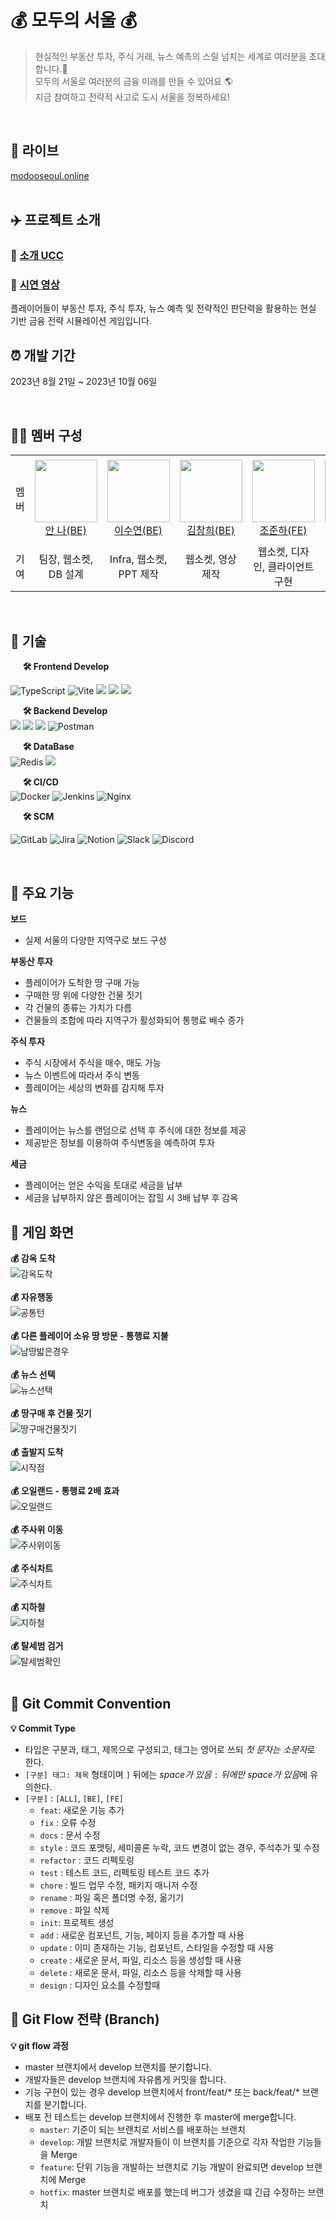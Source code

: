 <!-- 대문 이미지 넣기  -->



# 💰 모두의 서울 💰
> 현실적인 부동산 투자, 주식 거래, 뉴스 예측의 스릴 넘치는 세계로 여러분을 초대합니다.💌 <br> 
모두의 서울로 여러분의 금융 미래를 만들 수 있어요 🌎<br> 
지금 참여하고 전략적 사고로 도시 서울을 정복하세요!
<br>

## 🔗 라이브
[modooseoul.online](https://modooseoul.online)
<br>
<br>

## ✈️ 프로젝트 소개

### 🔗 [소개 UCC](https://www.youtube.com/watch?v=uOvMLQ-Ai2k)
### 🔗 [시연 영상](https://youtu.be/DbBtxgnLDRg)
플레이어들이 부동산 투자, 주식 투자, 뉴스 예측 및 전략적인 판단력을 활용하는 현실 기반 금융 전략 시뮬레이션 게임입니다.


## ⏰ 개발 기간
2023년 8월 21일 ~ 2023년 10월 06일

<br>

## 👩‍💻 멤버 구성
<table>
    <tr height="140px">
        <td align="center" width="130px">
            멤버
      </td>
      <td align="center" width="130px">
        <a href="https://github.com/An0401na"><img height="100px" width="100px" src="https://avatars.githubusercontent.com/u/99172832?v=4"/></a>
            <br />
            <a href="https://github.com/An0401na">안 나(BE)</a>
      </td>
       <td align="center" width="130px">
        <a href="https://github.com/yeeeooonn"><img height="100px" width="100px" src="https://avatars.githubusercontent.com/u/73294363?v=4"/></a>
            <br />
            <a href="https://github.com/yeeeooonn">이수연(BE)</a>
      </td> 
      <td align="center" width="130px">
        <a href="https://github.com/changkim1"><img height="100px" width="100px" src="https://file.notion.so/f/s/3b0af5b5-2eb3-4ba3-a570-892596ee9aec/image.png?id=3187fc68-9228-45e6-80ae-dc582624de99&table=block&spaceId=5fa1f5f0-4946-41aa-966b-9a3cd388acd0&expirationTimestamp=1696514400000&signature=UmZv9S31GTye7kRPSRHXWqwMNZKMFxgXfRNmXk7VTOg&downloadName=image.png"/></a>
            <br />
            <a href="https://github.com/changkim1">김창희(BE)</a>
      </td>
      <td align="center" width="130px">
        <a href="https://github.com/archedu-JunhaCho"><img height="100px" width="100px" src="https://avatars.githubusercontent.com/u/122509605?v=4"/></a>
            <br />
            <a href="https://github.com/archedu-JunhaCho">조준하(FE)</a>
      </td>
       <td align="center" width="130px">
        <a href="https://github.com/Baejw0111"><img height="100px" width="100px" src="https://file.notion.so/f/s/048ce6da-d4ce-495d-a7d9-9e437a59e152/%EB%B0%B0%EC%A0%95%EC%9B%90_%EC%A6%9D%EB%AA%85%EC%82%AC%EC%A7%84.jpg?id=5b62ec1d-4280-4d06-ad37-c5e41a06e956&table=block&spaceId=5fa1f5f0-4946-41aa-966b-9a3cd388acd0&expirationTimestamp=1696514400000&signature=DSAJa3Pa5wLhoCNE7YarBAJCBqeUa_Sd4A9uESV2OM4&downloadName=%EB%B0%B0%EC%A0%95%EC%9B%90_%EC%A6%9D%EB%AA%85%EC%82%AC%EC%A7%84.jpg"/></a>
            <br />
            <a href="https://github.com/Baejw0111">배정원(FE)</a>
      </td> 
     <tr/>
    <tr>
        <td align="center" width="130px">
            기여
      </td>
       <td align="center" width="130px">
           팀장, 웹소켓, DB 설계
       </td>
       <td align="center" width="130px">
          Infra, 웹소켓, PPT 제작
       </td>
       <td align="center" width="130px">
         웹소켓, 영상 제작
       </td>
       <td align="center" width="130px">
         웹소켓, 디자인, 클라이언트 구현
       </td>
       <td align="center" width="130px">
         웹소켓, 클라이언트 구현
       </td>
    </tr>
</table>

<br>

## 📌 기술
&nbsp;&nbsp;&nbsp;&nbsp; **🛠 Frontend Develop** <br>

![TypeScript](https://img.shields.io/badge/typescript-%23007ACC.svg?style=for-the-badge&logo=typescript&logoColor=white)
![Vite](https://img.shields.io/badge/vite-%23646CFF.svg?style=for-the-badge&logo=vite&logoColor=white)
<img src="https://img.shields.io/badge/html5-E34F26?style=for-the-badge&logo=html5&logoColor=white">
<img src="https://img.shields.io/badge/css-1572B6?style=for-the-badge&logo=css3&logoColor=white">
<img src="https://img.shields.io/badge/react-61DAFB?style=for-the-badge&logo=react&logoColor=black">

&nbsp;&nbsp;&nbsp;&nbsp; **🛠 Backend Develop** <br>
<img src="https://img.shields.io/badge/java-007396?style=for-the-badge&logo=java&logoColor=white">
<img src="https://img.shields.io/badge/gradle-02303A?style=for-the-badge&logo=gradle&logoColor=white">
<img src="https://img.shields.io/badge/springboot-6DB33F?style=for-the-badge&logo=springboot&logoColor=white">
![Postman](https://img.shields.io/badge/Postman-FF6C37?style=for-the-badge&logo=postman&logoColor=white)

&nbsp;&nbsp;&nbsp;&nbsp; **🛠 DataBase** <br>
![Redis](https://img.shields.io/badge/redis-%23DD0031.svg?style=for-the-badge&logo=redis&logoColor=white)
<img src="https://img.shields.io/badge/mysql-4479A1?style=for-the-badge&logo=mysql&logoColor=white">

&nbsp;&nbsp;&nbsp;&nbsp; **🛠 CI/CD** <br>
![Docker](https://img.shields.io/badge/docker-%230db7ed.svg?style=for-the-badge&logo=docker&logoColor=white)
![Jenkins](https://img.shields.io/badge/jenkins-%232C5263.svg?style=for-the-badge&logo=jenkins&logoColor=white)
![Nginx](https://img.shields.io/badge/nginx-%23009639.svg?style=for-the-badge&logo=nginx&logoColor=white)

&nbsp;&nbsp;&nbsp;&nbsp; **🛠 SCM** <br>

![GitLab](https://img.shields.io/badge/gitlab-%23181717.svg?style=for-the-badge&logo=gitlab&logoColor=white)
![Jira](https://img.shields.io/badge/jira-%230A0FFF.svg?style=for-the-badge&logo=jira&logoColor=white)
![Notion](https://img.shields.io/badge/Notion-%23000000.svg?style=for-the-badge&logo=notion&logoColor=white)
![Slack](https://img.shields.io/badge/Slack-4A154B?style=for-the-badge&logo=slack&logoColor=white)
![Discord](https://img.shields.io/badge/Discord-%235865F2.svg?style=for-the-badge&logo=discord&logoColor=white)



<!--### 📌 기술 선택 이유 [ - 상세보기](https://github.com/jtheeeeee/we_are_traveling/wiki/%EA%B8%B0%EC%88%A0-%EC%84%A0%ED%83%9D-%EC%9D%B4%EC%9C%A0)-->

<br>

## 📌 주요 기능

**보드**
- 실제 서울의 다양한 지역구로 보드 구성
  <br>

**부동산 투자**
- 플레이어가 도착한 땅 구매 가능
- 구매한 땅 위에 다양한 건물 짓기
- 각 건물의 종류는 가치가 다름
- 건물들의 조합에 따라 지역구가 활성화되어 통행료 배수 증가
  <br>

**주식 투자**
- 주식 시장에서 주식을 매수, 매도 가능
- 뉴스 이벤트에 따라서 주식 변동
- 플레이어는 세상의 변화를 감지해 투자
  <br>

**뉴스**
- 플레이어는 뉴스를 랜덤으로 선택 후 주식에 대한 정보를 제공
- 제공받은 정보를 이용하여 주식변동을 예측하여 투자
  <br>

**세금**
- 플레이어는 얻은 수익을 토대로 세금을 납부
- 세금을 납부하지 않은 플레이어는 잡힐 시 3배 납부 후 감옥
  <br>

## 🎲 게임 화면
**💰 감옥 도착**<br>
![감옥도착](https://github.com/TEAM-DGRR/dgrr/assets/73294363/81b4a75f-d90d-4f76-80c1-534399bd6b1c)
<br><br>
**💰 자유행동**<br>
![공통턴](https://github.com/TEAM-DGRR/dgrr/assets/73294363/b9379a78-dc87-44cc-b40d-3054e95fb246)
<br><br>
**💰 다른 플레이어 소유 땅 방문 - 통행료 지불**<br>
![남땅밟은경우](https://github.com/TEAM-DGRR/dgrr/assets/73294363/e6fcb5a5-bc53-4372-8552-c652aaec52b0)
<br><br>
**💰 뉴스 선택**<br>
![뉴스선택](https://github.com/TEAM-DGRR/dgrr/assets/73294363/c0ce975d-1680-4a77-a744-09aacfe63474)
<br><br>
**💰 땅구매 후 건물 짓기**<br>
![땅구매건물짓기](https://github.com/TEAM-DGRR/dgrr/assets/73294363/33218126-9826-4ffe-89f2-92133ead47b4)
<br><br>
**💰 출발지 도착**<br>
![시작점](https://github.com/TEAM-DGRR/dgrr/assets/73294363/a925d94c-4289-4d26-8a11-3953f3e20167)
<br><br>
**💰 오일랜드 - 통행료 2배 효과**<br>
![오일랜드](https://github.com/TEAM-DGRR/dgrr/assets/73294363/99b54a45-863b-458a-9ea0-9bc861c5a417)
<br><br>
**💰 주사위 이동**<br>
![주사위이동](https://github.com/TEAM-DGRR/dgrr/assets/73294363/ab80bc95-0b32-437a-88f2-3d19a0713cae)
<br><br>
**💰 주식차트**<br>
![주식차트](https://github.com/TEAM-DGRR/dgrr/assets/73294363/27783b1e-b98e-436d-b3f2-073553203119)
<br><br>
**💰 지하철**<br>
![지하철](https://github.com/TEAM-DGRR/dgrr/assets/73294363/a0986d09-229f-4651-afc5-f899d6c684f2)
<br><br>
**💰 탈세범 검거**<br>
![탈세범확인](https://github.com/TEAM-DGRR/dgrr/assets/73294363/59fc0efd-fc48-430a-aae9-ce303d64cf89)
<br><br>

## 🎊 Git Commit Convention
**💡 Commit Type**
- 타입은 구분과, 태그, 제목으로 구성되고, 태그는 영어로 쓰되 *첫 문자는 소문자*로 한다.
- `[구분] 태그: 제목` 형태이며 `]` 뒤에는  *space가 있음* `:` *뒤에만 space가 있음*에 유의한다.
- `[구분]` : `[ALL]`, `[BE]`, `[FE]`
    - `feat`: 새로운 기능 추가
    - `fix` : 오류 수정
    - `docs` : 문서 수정
    - `style` : 코드 포맷팅, 세미콜론 누락, 코드 변경이 없는 경우, 주석추가 및 수정
    - `refactor` : 코드 리펙토링
    - `test` : 테스트 코드, 리펙토링 테스트 코드 추가
    - `chore` : 빌드 업무 수정, 패키지 매니저 수정
    - `rename` : 파일 혹은 폴더명 수정, 옮기기
    - `remove` : 파일 삭제
    - `init`: 프로젝트 생성
    - `add` : 새로운 컴포넌트, 기능, 페이지 등을 추가할 때 사용
    - `update` : 이미 존재하는 기능, 컴포넌트, 스타일을 수정할 때 사용
    - `create` : 새로운 문서, 파일, 리소스 등을 생성할 때 사용
    - `delete` : 새로운 문서, 파일, 리소스 등을 삭제할 때 사용
    - `design` : 디자인 요소를 수정할때

## 🎃 Git Flow 전략 (Branch)
**💡 git flow 과정**
- master 브랜치에서 develop 브랜치를 분기합니다.
- 개발자들은 develop 브랜치에 자유롭게 커밋을 합니다.
- 기능 구현이 있는 경우 develop 브랜치에서 front/feat/* 또는 back/feat/* 브랜치를 분기합니다.
- 배포 전 테스트는 develop 브랜치에서 진행한 후 master에 merge합니다.
  - `master`: 기준이 되는 브랜치로 서비스를 배포하는 브랜치
  - `develop`: 개발 브랜치로 개발자들이 이 브랜치를 기준으로 각자 작업한 기능들을 Merge
  - `feature`: 단위 기능을 개발하는 브랜치로 기능 개발이 완료되면 develop 브랜치에 Merge
  - `hotfix`: master 브랜치로 배포를 했는데 버그가 생겼을 떄 긴급 수정하는 브랜치 


<!--### 📌 문제 해결! [ - 상세보기](https://github.com/jtheeeeee/we_are_traveling/wiki/%ED%8A%B8%EB%9F%AC%EB%B8%94-%EC%8A%88%ED%8C%85)-->

[//]: # (https://github.com/Ileriayo/markdown-badges)
